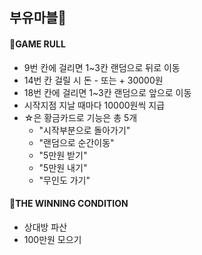 ## 부유마블🛵


#### 🚕GAME RULL
* 9번 칸에 걸리면 1~3칸 랜덤으로 뒤로 이동
* 14번 칸 걸릴 시 돈 - 또는 + 30000원
* 18번 칸에 걸리면 1~3칸 랜덤으로 앞으로 이동
* 시작지점 지날 때마다 10000원씩 지급
* ☆은 황금카드로 기능은 총 5개
  * "시작부분으로 돌아가기"
  * "랜덤으로 순간이동"
  * "5만원 받기"
  * "5만원 내기"
  * "무인도 가기"

 #### 🚕THE WINNING CONDITION
* 상대방 파산
* 100만원 모으기

